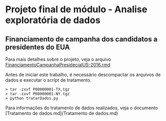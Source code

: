 # Projeto final de módulo - Analise exploratória de dados

## Financiamento de campanha dos candidatos a presidentes do EUA

Para mais detalhes sobre o projeto, veja o arquivo [FinanciamentoCampanhaPresidecialUS-2016.rmd](https://github.com/daniteo/udacity-project-2-eda/blob/master/FinanciamentoCampanhaPresidecialUS-2016.rmd)

Antes de iniciar este trabalho, é necessário descompactar os arquivos de dados e executar o script de tratamento.

```
> tar -zxvf P00000001-TX.tgz 
> tar -zxvf P00000001-NY.tgz 
> python tratarDados.py
```

Para informações do tratamento de dados realizados, veja o documento [Tratamento de dados.md](Tratamento de dados.md)
